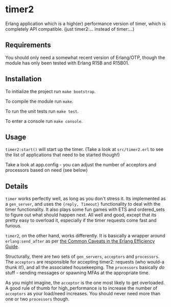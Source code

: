 timer2
======

Erlang application which is a high(er) performance version of timer, which is completely API compatible.
(just timer2:... instead of timer:...)


Requirements
------------

You should only need a somewhat recent version of Erlang/OTP, though the module
has only been tested with Erlang R15B and R15B01.


Installation
------------

To initialize the project run `make bootstrap`.

To compile the module run `make`.

To run the unit tests run `make test`.

To enter a console run `make console`.


Usage
-----

`timer2:start()` will start up the timer. (Take a look at `src/timer2.erl` to see the list of applications that need to be started though!)
 
 Take a look at app.config - you can adjust the number of acceptors and processors based on need (see below)



Details
-------

`timer` works perfectly well, as long as you don't stress it.  Its implemented as a `gen_server`,
and uses the `{reply, Timeout}` functionality to deal with the timer functionality.  It also plays some
fun games with ETS and ordered_sets to figure out what should happen next. All well and good, except that its
pretty easy to overload it, especially if the timer requests come fast and furious.

`timer2`, on the other hand, works differently.  It is basically a wrapper around `erlang:send_after` 
as per [the Common Caveats in the Erlang Efficiency Guide](http://www.erlang.org/doc/efficiency_guide/commoncaveats.html#id61120).

Structurally, there are two sets of `gen_servers`, `acceptors` and `processors`.  The `acceptors` are responsible
for accepting timer2: requests (who would-a thunk it!), and all the associated housekeeping.  The `processors` 
basically _do_ stuff - sending messages or spawning MFAs at the appropriate time.

As you might imagine, the `acceptor` is the one most likely to get overloaded.  A good rule of thumb for high_performance 
is to increase the number of `acceptors` as your load/need increases. 
You should never need more than one or two `processors` though.
